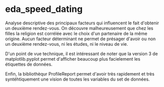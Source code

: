 # eda_speed_dating
Analyse descriptive des principaux facteurs qui influencent le fait d'obtenir un deuxième rendez-vous.
On découvre malheureusement que chez les filles la religion est corrélée avec le choix d'un partenaire de la même origine.
Aucun facteur déterminant ne permet de présager d'avoir ou non un deuxième rendez-vous, ni les études, ni le niveau de vie.

D'un point de vue technique, il est intéressant de noter que la version 3 de matplotlib.pyplot permet d'afficher beaucoup plus facielement les étiquettes de données.

Enfin, la bibliothèqur ProfileReport permet d'avoir très rapidement et très syntéhtiquement une vision de toutes les variables du set de données.
